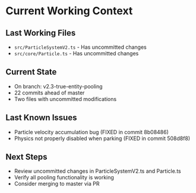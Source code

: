 # Current Working Context

## Last Working Files
- `src/ParticleSystemV2.ts` - Has uncommitted changes
- `src/core/Particle.ts` - Has uncommitted changes

## Current State
- On branch: v2.3-true-entity-pooling
- 22 commits ahead of master
- Two files with uncommitted modifications

## Last Known Issues
- Particle velocity accumulation bug (FIXED in commit 8b08486)
- Physics not properly disabled when parking (FIXED in commit 508d8f8)

## Next Steps
- Review uncommitted changes in ParticleSystemV2.ts and Particle.ts
- Verify all pooling functionality is working
- Consider merging to master via PR